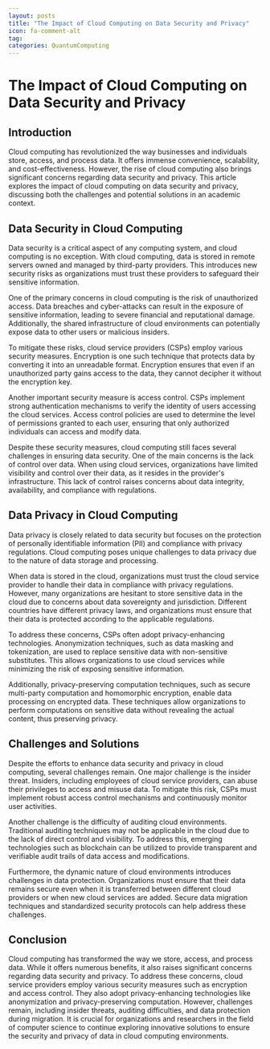 ```yaml
---
layout: posts
title: "The Impact of Cloud Computing on Data Security and Privacy"
icon: fa-comment-alt
tag:      
categories: QuantumComputing
---
```



# The Impact of Cloud Computing on Data Security and Privacy

## Introduction

Cloud computing has revolutionized the way businesses and individuals store, access, and process data. It offers immense convenience, scalability, and cost-effectiveness. However, the rise of cloud computing also brings significant concerns regarding data security and privacy. This article explores the impact of cloud computing on data security and privacy, discussing both the challenges and potential solutions in an academic context.

## Data Security in Cloud Computing

Data security is a critical aspect of any computing system, and cloud computing is no exception. With cloud computing, data is stored in remote servers owned and managed by third-party providers. This introduces new security risks as organizations must trust these providers to safeguard their sensitive information.

One of the primary concerns in cloud computing is the risk of unauthorized access. Data breaches and cyber-attacks can result in the exposure of sensitive information, leading to severe financial and reputational damage. Additionally, the shared infrastructure of cloud environments can potentially expose data to other users or malicious insiders.

To mitigate these risks, cloud service providers (CSPs) employ various security measures. Encryption is one such technique that protects data by converting it into an unreadable format. Encryption ensures that even if an unauthorized party gains access to the data, they cannot decipher it without the encryption key.

Another important security measure is access control. CSPs implement strong authentication mechanisms to verify the identity of users accessing the cloud services. Access control policies are used to determine the level of permissions granted to each user, ensuring that only authorized individuals can access and modify data.

Despite these security measures, cloud computing still faces several challenges in ensuring data security. One of the main concerns is the lack of control over data. When using cloud services, organizations have limited visibility and control over their data, as it resides in the provider's infrastructure. This lack of control raises concerns about data integrity, availability, and compliance with regulations.

## Data Privacy in Cloud Computing

Data privacy is closely related to data security but focuses on the protection of personally identifiable information (PII) and compliance with privacy regulations. Cloud computing poses unique challenges to data privacy due to the nature of data storage and processing.

When data is stored in the cloud, organizations must trust the cloud service provider to handle their data in compliance with privacy regulations. However, many organizations are hesitant to store sensitive data in the cloud due to concerns about data sovereignty and jurisdiction. Different countries have different privacy laws, and organizations must ensure that their data is protected according to the applicable regulations.

To address these concerns, CSPs often adopt privacy-enhancing technologies. Anonymization techniques, such as data masking and tokenization, are used to replace sensitive data with non-sensitive substitutes. This allows organizations to use cloud services while minimizing the risk of exposing sensitive information.

Additionally, privacy-preserving computation techniques, such as secure multi-party computation and homomorphic encryption, enable data processing on encrypted data. These techniques allow organizations to perform computations on sensitive data without revealing the actual content, thus preserving privacy.

## Challenges and Solutions

Despite the efforts to enhance data security and privacy in cloud computing, several challenges remain. One major challenge is the insider threat. Insiders, including employees of cloud service providers, can abuse their privileges to access and misuse data. To mitigate this risk, CSPs must implement robust access control mechanisms and continuously monitor user activities.

Another challenge is the difficulty of auditing cloud environments. Traditional auditing techniques may not be applicable in the cloud due to the lack of direct control and visibility. To address this, emerging technologies such as blockchain can be utilized to provide transparent and verifiable audit trails of data access and modifications.

Furthermore, the dynamic nature of cloud environments introduces challenges in data protection. Organizations must ensure that their data remains secure even when it is transferred between different cloud providers or when new cloud services are added. Secure data migration techniques and standardized security protocols can help address these challenges.

## Conclusion

Cloud computing has transformed the way we store, access, and process data. While it offers numerous benefits, it also raises significant concerns regarding data security and privacy. To address these concerns, cloud service providers employ various security measures such as encryption and access control. They also adopt privacy-enhancing technologies like anonymization and privacy-preserving computation. However, challenges remain, including insider threats, auditing difficulties, and data protection during migration. It is crucial for organizations and researchers in the field of computer science to continue exploring innovative solutions to ensure the security and privacy of data in cloud computing environments.